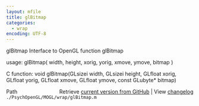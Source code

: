 ```yaml
---
layout: mfile
title: glBitmap
categories:
  - wrap
encoding: UTF-8
---
```


glBitmap  Interface to OpenGL function glBitmap

usage:  glBitmap( width, height, xorig, yorig, xmove, ymove, bitmap )

C function:  void glBitmap(GLsizei width, GLsizei height, GLfloat xorig, GLfloat yorig, GLfloat xmove, GLfloat ymove, const GLubyte\* bitmap)


<div class="code_header" style="text-align:right;">
  <span style="float:left;">Path&nbsp;&nbsp;</span> <span class="counter">Retrieve <a href=
  "https://raw.github.com/Psychtoolbox-3/Psychtoolbox-3/beta/./PsychOpenGL/MOGL/wrap/glBitmap.m">current version from GitHub</a> | View <a href=
  "https://github.com/Psychtoolbox-3/Psychtoolbox-3/commits/beta/./PsychOpenGL/MOGL/wrap/glBitmap.m">changelog</a></span>
</div>
<div class="code">
  <code>./PsychOpenGL/MOGL/wrap/glBitmap.m</code>
</div>
